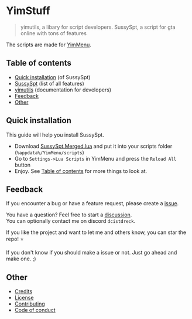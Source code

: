 # YimStuff
> yimutils, a libary for script developers. SussySpt, a script for gta online with tons of features

The scripts are made for [YimMenu](https://github.com/YimMenu/YimMenu).

## Table of contents

 * [Quick installation](#quick-installation) (of SussySpt)
 * [SussySpt](https://github.com/pierrelasse/YimStuff/blob/master/docs/SussySpt.md) (list of all features)
 * [yimutils](https://github.com/pierrelasse/YimStuff/blob/master/docs/yimutils.md) (documentation for developers)
 * [Feedback](#feedback)
 * [Other](#other)


## Quick installation

This guide will help you install SussySpt.
- Download [SussySpt.Merged.lua](https://github.com/pierrelasse/YimStuff/releases/download/v1.3.18/SussySpt.Merged.lua) and put it into your scripts folder (`%appdata%/YimMenu/scripts`)
- Go to `Settings->Lua Scripts` in YimMenu and press the `Reload All` button
- Enjoy. See [Table of contents](#table-of-contents) for more things to look at.


## Feedback

If you encounter a bug or have a feature request, please create a [issue](https://github.com/pierrelasse/YimStuff/issues/new/choose).

You have a question? Feel free to start a [discussion](https://github.com/pierrelasse/YimStuff/discussions/new/choose).<br />
You can optionally contact me on discord `dcistdreck`.

If you like the project and want to let me and others know, you can star the repo! ⭐

If you don't know if you should make a issue or not. Just go ahead and make one. ;)

## Other

- [Credits](https://github.com/pierrelasse/YimStuff/blob/master/.github/CODE_OF_CONDUCT.md)
- [License](https://github.com/pierrelasse/YimStuff/blob/master/LICENSE)
- [Contributing](https://github.com/pierrelasse/YimStuff/blob/master/.github/CONTRIBUTING.md)
- [Code of conduct](https://github.com/pierrelasse/YimStuff/blob/master/.github/CODE_OF_CONDUCT.md)
